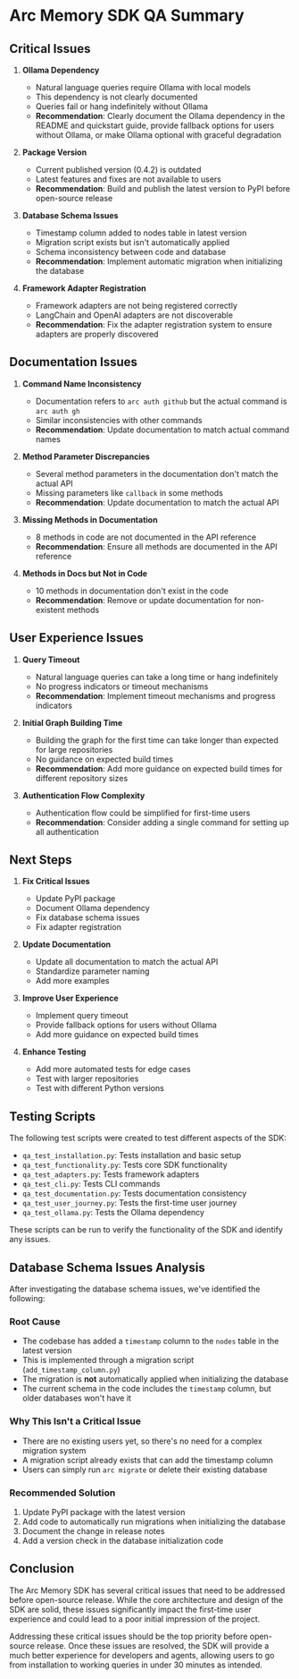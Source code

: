 # Arc Memory SDK QA Summary

## Critical Issues

1. **Ollama Dependency**
   - Natural language queries require Ollama with local models
   - This dependency is not clearly documented
   - Queries fail or hang indefinitely without Ollama
   - **Recommendation**: Clearly document the Ollama dependency in the README and quickstart guide, provide fallback options for users without Ollama, or make Ollama optional with graceful degradation

2. **Package Version**
   - Current published version (0.4.2) is outdated
   - Latest features and fixes are not available to users
   - **Recommendation**: Build and publish the latest version to PyPI before open-source release

3. **Database Schema Issues**
   - Timestamp column added to nodes table in latest version
   - Migration script exists but isn't automatically applied
   - Schema inconsistency between code and database
   - **Recommendation**: Implement automatic migration when initializing the database

4. **Framework Adapter Registration**
   - Framework adapters are not being registered correctly
   - LangChain and OpenAI adapters are not discoverable
   - **Recommendation**: Fix the adapter registration system to ensure adapters are properly discovered

## Documentation Issues

1. **Command Name Inconsistency**
   - Documentation refers to `arc auth github` but the actual command is `arc auth gh`
   - Similar inconsistencies with other commands
   - **Recommendation**: Update documentation to match actual command names

2. **Method Parameter Discrepancies**
   - Several method parameters in the documentation don't match the actual API
   - Missing parameters like `callback` in some methods
   - **Recommendation**: Update documentation to match the actual API

3. **Missing Methods in Documentation**
   - 8 methods in code are not documented in the API reference
   - **Recommendation**: Ensure all methods are documented in the API reference

4. **Methods in Docs but Not in Code**
   - 10 methods in documentation don't exist in the code
   - **Recommendation**: Remove or update documentation for non-existent methods

## User Experience Issues

1. **Query Timeout**
   - Natural language queries can take a long time or hang indefinitely
   - No progress indicators or timeout mechanisms
   - **Recommendation**: Implement timeout mechanisms and progress indicators

2. **Initial Graph Building Time**
   - Building the graph for the first time can take longer than expected for large repositories
   - No guidance on expected build times
   - **Recommendation**: Add more guidance on expected build times for different repository sizes

3. **Authentication Flow Complexity**
   - Authentication flow could be simplified for first-time users
   - **Recommendation**: Consider adding a single command for setting up all authentication

## Next Steps

1. **Fix Critical Issues**
   - Update PyPI package
   - Document Ollama dependency
   - Fix database schema issues
   - Fix adapter registration

2. **Update Documentation**
   - Update all documentation to match the actual API
   - Standardize parameter naming
   - Add more examples

3. **Improve User Experience**
   - Implement query timeout
   - Provide fallback options for users without Ollama
   - Add more guidance on expected build times

4. **Enhance Testing**
   - Add more automated tests for edge cases
   - Test with larger repositories
   - Test with different Python versions

## Testing Scripts

The following test scripts were created to test different aspects of the SDK:

- `qa_test_installation.py`: Tests installation and basic setup
- `qa_test_functionality.py`: Tests core SDK functionality
- `qa_test_adapters.py`: Tests framework adapters
- `qa_test_cli.py`: Tests CLI commands
- `qa_test_documentation.py`: Tests documentation consistency
- `qa_test_user_journey.py`: Tests the first-time user journey
- `qa_test_ollama.py`: Tests the Ollama dependency

These scripts can be run to verify the functionality of the SDK and identify any issues.

## Database Schema Issues Analysis

After investigating the database schema issues, we've identified the following:

### Root Cause
- The codebase has added a `timestamp` column to the `nodes` table in the latest version
- This is implemented through a migration script (`add_timestamp_column.py`)
- The migration is **not** automatically applied when initializing the database
- The current schema in the code includes the `timestamp` column, but older databases won't have it

### Why This Isn't a Critical Issue
- There are no existing users yet, so there's no need for a complex migration system
- A migration script already exists that can add the timestamp column
- Users can simply run `arc migrate` or delete their existing database

### Recommended Solution
1. Update PyPI package with the latest version
2. Add code to automatically run migrations when initializing the database
3. Document the change in release notes
4. Add a version check in the database initialization code

## Conclusion

The Arc Memory SDK has several critical issues that need to be addressed before open-source release. While the core architecture and design of the SDK are solid, these issues significantly impact the first-time user experience and could lead to a poor initial impression of the project.

Addressing these critical issues should be the top priority before open-source release. Once these issues are resolved, the SDK will provide a much better experience for developers and agents, allowing users to go from installation to working queries in under 30 minutes as intended.
